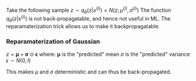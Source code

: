 Take the following sample
$z \sim q_{\theta} (z | x^{(i)}) = N(z; \mu^{(i)}, \sigma^{(i)})$
The function $q_\theta(z | x^{(i)})$ is not back-propagatable, and hence not useful in ML. The reparamaterization trick allows us to make it backpropagatable.

### Reparamaterization of Gaussian
$z = \boldsymbol{\mu} + \boldsymbol{\sigma} \odot \boldsymbol{\epsilon}$
where:
$\boldsymbol{\mu}$ is the "predicted" mean
$\sigma$ is the "predicted" variance
$\epsilon \sim N(0, I)$

This makes $\mu$ and $\sigma$ deterministic and can thus be back-propagated.




